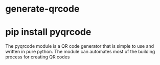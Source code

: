 # generate-qrcode

# pip install pyqrcode

The pyqrcode module is a QR code generator that is simple to use and written in pure python. The module can automates most of the building process for creating QR codes
